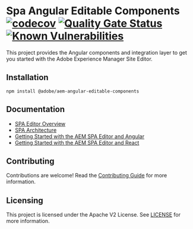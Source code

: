 # Spa Angular Editable Components [![codecov](https://codecov.io/gh/adobe/aem-angular-editable-components/branch/master/graph/badge.svg)](https://codecov.io/gh/adobe/aem-angular-editable-components) [![Quality Gate Status](https://sonarcloud.io/api/project_badges/measure?project=adobe_aem-angular-editable-components&metric=alert_status)](https://sonarcloud.io/dashboard?id=adobe_aem-angular-editable-components) [![Known Vulnerabilities](https://snyk.io/test/github/adobe/aem-angular-editable-components/badge.svg)](https://snyk.io/test/github/adobe/aem-angular-editable-components)

This project provides the Angular components and integration layer to get you started with the Adobe Experience Manager Site Editor.

## Installation
```
npm install @adobe/aem-angular-editable-components
```
## Documentation 

* [SPA Editor Overview](https://www.adobe.com/go/aem6_5_docs_spa_en)
* [SPA Architecture](https://docs.adobe.com/content/help/en/experience-manager-65/developing/headless/spas/spa-architecture.html)
* [Getting Started with the AEM SPA Editor and Angular](https://docs.adobe.com/content/help/en/experience-manager-learn/spa-angular-tutorial/overview.html)
* [Getting Started with the AEM SPA Editor and React](https://docs.adobe.com/content/help/en/experience-manager-learn/spa-react-tutorial/overview.html)

## Contributing

Contributions are welcome! Read the [Contributing Guide](CONTRIBUTING.md) for more information.

## Licensing

This project is licensed under the Apache V2 License. See [LICENSE](LICENSE) for more information.


